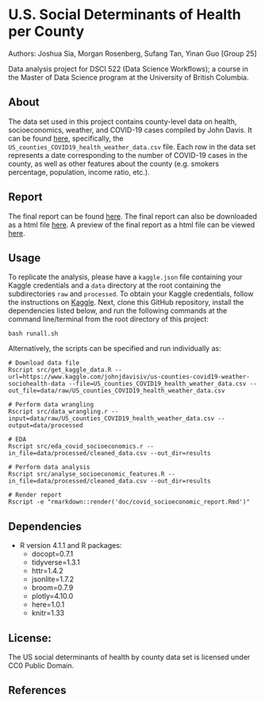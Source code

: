 # U.S. Social Determinants of Health per County

Authors: Joshua Sia, Morgan Rosenberg, Sufang Tan, Yinan Guo \[Group
25\]

Data analysis project for DSCI 522 (Data Science Workflows); a course in
the Master of Data Science program at the University of British
Columbia.

## **About**

The data set used in this project contains county-level data on health,
socioeconomics, weather, and COVID-19 cases compiled by John Davis. It
can be found
[here](https://www.kaggle.com/johnjdavisiv/us-counties-covid19-weather-sociohealth-data),
specifically, the `US_counties_COVID19_health_weather_data.csv` file.
Each row in the data set represents a date corresponding to the number
of COVID-19 cases in the county, as well as other features about the
county (e.g. smokers percentage, population, income ratio, etc.).

## **Report**

The final report can be found [here](https://github.com/UBC-MDS/DSCI_522_US_social_determinants_of_health_by_county/blob/main/doc/covid_socioeconomic_report.md). The final report can also be downloaded as a html file [here](https://github.com/UBC-MDS/DSCI_522_US_social_determinants_of_health_by_county/blob/main/doc/covid_socioeconomic_report.html). A preview of the final report as a html file can be viewed [here](https://htmlpreview.github.io/?https://github.com/joshsia/DSCI_522_US_social_determinants_of_health_by_county/blob/main/doc/covid_socioeconomic_report.html).

## Usage

To replicate the analysis, please have a `kaggle.json` file containing your Kaggle credentials and a `data` directory at the root containing the subdirectories `raw` and `processed`. To obtain your Kaggle credentials, follow the instructions on [Kaggle](https://www.kaggle.com/docs/api). Next, clone this GitHub repository, install the
dependencies listed below, and run the following
commands at the command line/terminal from the root directory of this
project:


    bash runall.sh
    
Alternatively, the scripts can be specified and run individually as:
    
    # Download data file
    Rscript src/get_kaggle_data.R --url=https://www.kaggle.com/johnjdavisiv/us-counties-covid19-weather-sociohealth-data --file=US_counties_COVID19_health_weather_data.csv --out_file=data/raw/US_counties_COVID19_health_weather_data.csv

    # Perform data wrangling
    Rscript src/data_wrangling.r --input=data/raw/US_counties_COVID19_health_weather_data.csv --output=data/processed

    # EDA
    Rscript src/eda_covid_socioeconomics.r --in_file=data/processed/cleaned_data.csv --out_dir=results

    # Perform data analysis
    Rscript src/analyse_socioeconomic_features.R --in_file=data/processed/cleaned_data.csv --out_dir=results

    # Render report
    Rscript -e "rmarkdown::render('doc/covid_socioeconomic_report.Rmd')"
    

## **Dependencies**
-   R version 4.1.1 and R packages:
    -   docopt=0.7.1
    -   tidyverse=1.3.1
    -   httr=1.4.2
    -   jsonlite=1.7.2
    -   broom=0.7.9
    -   plotly=4.10.0
    -   here=1.0.1
    -   knitr=1.33

## License:

The US social determinants of health by county data set is licensed under CC0 Public Domain.

## References
